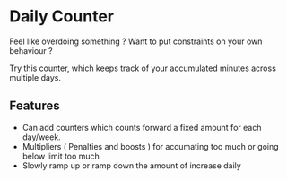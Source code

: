 # Daily Counter

Feel like overdoing something ? Want to put constraints on your own behaviour ?

Try this counter, which keeps track of your accumulated minutes across multiple days.

## Features
* Can add counters which counts forward a fixed amount for each day/week.
* Multipliers ( Penalties and boosts ) for accumating too much or going below limit too much
* Slowly ramp up or ramp down the amount of increase daily
